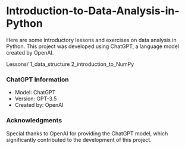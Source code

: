 # Introduction-to-Data-Analysis-in-Python

Here are some introductory lessons and exercises on data analysis in Python. This project was developed using ChatGPT, a language model created by OpenAI.

Lessons/
    1_data_structure
    2_introduction_to_NumPy

### ChatGPT Information

- Model: ChatGPT
- Version: GPT-3.5
- Created by: OpenAI

### Acknowledgments

Special thanks to OpenAI for providing the ChatGPT model, which significantly contributed to the development of this project.

